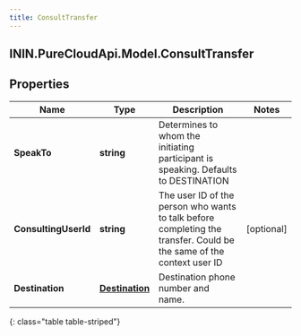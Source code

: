 ```yaml
---
title: ConsultTransfer
---
```

## ININ.PureCloudApi.Model.ConsultTransfer

## Properties

|Name | Type | Description | Notes|
|------------ | ------------- | ------------- | -------------|
| **SpeakTo** | **string** | Determines to whom the initiating participant is speaking. Defaults to DESTINATION | |
| **ConsultingUserId** | **string** | The user ID of the person who wants to talk before completing the transfer. Could be the same of the context user ID | [optional] |
| **Destination** | [**Destination**](Destination.html) | Destination phone number and name. | |
{: class="table table-striped"}


